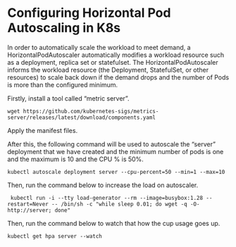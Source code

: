 # Configuring Horizontal Pod Autoscaling in K8s

In order to automatically scale the workload to meet demand, a HorizontalPodAutoscaler automatically modifies a workload resource such as a deployment, replica set or statefulset.
The HorizontalPodAutoscaler informs the workload resource (the Deployment, StatefulSet, or other resources) to scale back down if the demand drops and the number of Pods is more than the configured minimum.

Firstly, install a tool called “metric server”.

`wget https://github.com/kubernetes-sigs/metrics-server/releases/latest/download/components.yaml`

Apply the manifest files.

After this, the following command will be used to autoscale the “server” deployment that we have created and the minimum number of pods is one and the maximum is 10 and the CPU % is 50%.

`kubectl autoscale deployment server --cpu-percent=50 --min=1 --max=10`

Then, run the command below to increase the load on autoscaler.

` kubectl run -i --tty load-generator --rm --image=busybox:1.28 --restart=Never -- /bin/sh -c "while sleep 0.01; do wget -q -O- http://server; done"`

Then, run the command below to watch that how the cup usage goes up.

`kubectl get hpa server --watch`
